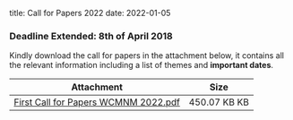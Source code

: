 title: Call for Papers 2022
date: 2022-01-05
 
### Deadline Extended: 8th of April 2018

Kindly download the call for papers in the attachment below, it contains all the relevant information including a list of themes and **important dates**.

| Attachment | Size |
|---|---|
|<a href="/4m-association/files/First Call for Papers 2022.pdf">First Call for Papers WCMNM 2022.pdf</a> | 450.07 KB KB |

